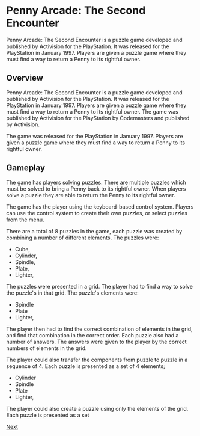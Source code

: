 # Penny Arcade: The Second Encounter

Penny Arcade: The Second Encounter is a puzzle game developed and published by Activision for the PlayStation. It was released for the PlayStation in January 1997. Players are given a puzzle game where they must find a way to return a Penny to its rightful owner.

## Overview

Penny Arcade: The Second Encounter is a puzzle game developed and published by Activision for the PlayStation. It was released for the PlayStation in January 1997. Players are given a puzzle game where they must find a way to return a Penny to its rightful owner. The game was published by Activision for the PlayStation by Codemasters and published by Activision.

The game was released for the PlayStation in January 1997. Players are given a puzzle game where they must find a way to return a Penny to its rightful owner.

## Gameplay

The game has players solving puzzles. There are multiple puzzles which must be solved to bring a Penny back to its rightful owner. When players solve a puzzle they are able to return the Penny to its rightful owner.

The game has the player using the keyboard-based control system. Players can use the control system to create their own puzzles, or select puzzles from the menu.

There are a total of 8 puzzles in the game, each puzzle was created by combining a number of different elements. The puzzles were:

*   Cube,
*   Cylinder,
*   Spindle,
*   Plate,
*   Lighter,

The puzzles were presented in a grid. The player had to find a way to solve the puzzle's in that grid. The puzzle's elements were:

*   Spindle
*   Plate
*   Lighter,

The player then had to find the correct combination of elements in the grid, and find that combination in the correct order. Each puzzle also had a number of answers. The answers were given to the player by the correct numbers of elements in the grid.

The player could also transfer the components from puzzle to puzzle in a sequence of 4. Each puzzle is presented as a set of 4 elements;

*   Cylinder
*   Spindle
*   Plate
*   Lighter,

The player could also create a puzzle using only the elements of the grid. Each puzzle is presented as a set

[Next](266.md)